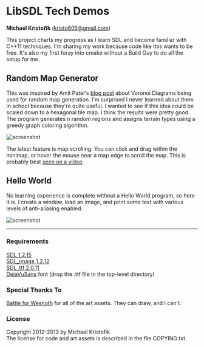 # LibSDL Tech Demos
**Michael Kristofik** ([kristo605@gmail.com](mailto:kristo605@gmail.com))

This project charts my progress as I learn SDL and become familiar with C++11
techniques.  I'm sharing my work because code like this wants to be free.  It's
also my first foray into cmake without a Build Guy to do all the setup for me.

## Random Map Generator

This was inspired by Amit Patel's [blog
post](http://www-cs-students.stanford.edu/~amitp/game-programming/polygon-map-generation/)
about Voronoi Diagrams being used for random map generation.  I'm surprised I
never learned about them in school because they're quite useful.  I wanted to
see if this idea could be scaled down to a hexagonal tile map.  I think the
results were pretty good.  The program generates n random regions and assigns
terrain types using a greedy graph coloring algorithm.

![screenshot](https://raw.github.com/mkristofik/libsdl-demos/master/random_screen.jpg)

The latest feature is map scrolling.  You can click and drag within the minimap, or hover the mouse near a map edge to scroll the map.  This is probably best [seen on a video](http://youtu.be/foWstanCoUw).

## Hello World

No learning experience is complete without a Hello World program, so here it
is.  I create a window, load an image, and print some text with various levels
of anti-aliasing enabled.

![screenshot](https://raw.github.com/mkristofik/libsdl-demos/master/hello_screen.jpg)

----

### Requirements

[SDL 1.2.15](http://www.libsdl.org/)  
[SDL\_image 1.2.12](http://www.libsdl.org/projects/SDL_image/)  
[SDL\_ttf 2.0.11](http://www.libsdl.org/projects/SDL_ttf/)  
[DejaVuSans](http://dejavu-fonts.org/wiki/Main_Page) font (drop the .ttf file
in the top-level directory)

### Special Thanks To
[Battle for Wesnoth](www.wesnoth.org) for all of the art assets.  They can
draw, and I can't.

### License

Copyright 2012-2013 by Michael Kristofik  
The license for code and art assets is described in the file COPYING.txt.
